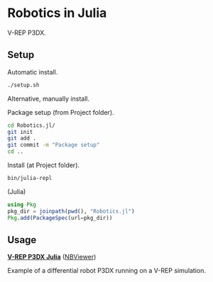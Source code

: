 # Robotics in Julia

V-REP P3DX.

## Setup

Automatic install.

```sh
./setup.sh
```

Alternative, manually install.

Package setup (from Project folder).

```sh
cd Robotics.jl/
git init
git add .
git commit -m "Package setup"
cd ..
```

Install (at Project folder).

```sh
bin/julia-repl
```

(Julia)

```julia
using Pkg
pkg_dir = joinpath(pwd(), "Robotics.jl")
Pkg.add(PackageSpec(url=pkg_dir))
```

## Usage

[**V-REP P3DX Julia**](../workspace/V-REP%20P3DX/V-REP%20P3DX%20Julia.ipynb) ([NBViewer](https://nbviewer.jupyter.org/github/cirocavani/MO651-Robotics/blob/master/workspace/V-REP%20P3DX/V-REP%20P3DX%20Julia.ipynb))

Example of a differential robot P3DX running on a V-REP simulation.
